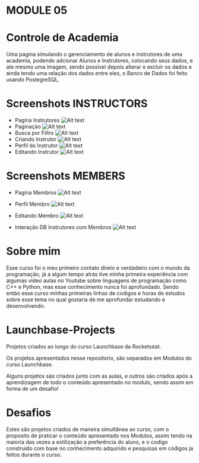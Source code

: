 # MODULE 05

# Controle de Academia

Uma pagina simulando o gerenciamento de alunos e instrutores de uma academia, podendo adcionar Alunos e Instrutores, colocando seus dados, e ate mesmo uma imagem, sendo possivel depois alterar e excluir os dados e ainda tendo uma relação dos dados entre eles, o Banco de Dados foi feito usando PostegreSQL.

# Screenshots INSTRUCTORS
- Pagina Instrutores
![Alt text](https://i.ibb.co/yW9xQqp/Captura-de-Tela-2.png "Instrutor Inicial")
- Paginação
![Alt text](https://i.ibb.co/RHFPb7K/Captura-de-Tela-3.png "Instrutor Paginação")
- Busca por Filtro
![Alt text](https://i.ibb.co/DMCVSPX/Captura-de-Tela-4.png "Instrutor Filtro")
- Criando Instrutor
![Alt text](https://i.ibb.co/KjBWQxC/Captura-de-Tela-5.png "Instrutor Criação")
- Perfil do Instrutor
![Alt text](https://i.ibb.co/02zphxc/Captura-de-Tela-6.png "Instrutor Perfil")
- Editando Instrutor
![Alt text](https://i.ibb.co/ZT0N70C/Captura-de-Tela-7.png "Instrutor Edição")

# Screenshots MEMBERS

- Pagina Membros
![Alt text](https://i.ibb.co/B2Mr1Nk/Captura-de-Tela-8.png "Membro Inicial")
- Perfil Membro
![Alt text](https://i.ibb.co/72CfDmn/Captura-de-Tela-9.png "Perfil Membro")
- Editando Membro
![Alt text](https://i.ibb.co/yk7pS7Y/Captura-de-Tela-10.png "Editando Membro")

- Interação DB Instrutores com Membros
![Alt text](https://i.ibb.co/vw2PqLZ/Captura-de-Tela-12.png "DB Membro")

# Sobre mim
Esse curso foi o meu primeiro contato direto e verdadeiro com o mundo da programação, já a algum tempo atrás tive minha primeira experiência com algumas video aulas no Youtube sobre linguagens de programação como C++ e Python, mas esse conhecimento nunca foi aprofundado. Sendo então esse curso minhas primeiras linhas de codigos e horas de estudos sobre esse tema no qual gostaria de me aprofundar estudando e desenvolvendo.

# Launchbase-Projects
Projetos criados ao longo do curso Launchbase da Rocketseat.

Os projetos apresentados nesse repositorio, são separados em Modulos do curso Launchbase.

Alguns projetos são criados junto com as aulas, e outros são criados após a aprendizagem de todo o conteúdo apresentado no modulo, sendo assim em forma de um desafio!


# Desafios
Estes são projetos criados de maneira simultânea ao curso, com o proposito de praticar o conteúdo apresentado nos Modulos, assim tendo na maioria das vezes a estilização a preferência do aluno, e o codigo construido com base no conhecimento adquirido e pesquisas em códigos ja feitos durante o curso.
